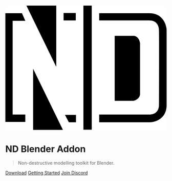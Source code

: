 ![logo](_media/logo.svg ':size=150')

# ND Blender Addon

> Non-destructive modelling toolkit for Blender.

[Download](https://hugemenace.gumroad.com/l/nd-blender-addon)
[Getting Started](#welcome)
[Join Discord](https://hugemenace.co/discord)
